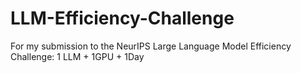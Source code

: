 # LLM-Efficiency-Challenge
For my submission to the NeurIPS Large Language Model Efficiency Challenge: 1 LLM + 1GPU + 1Day
